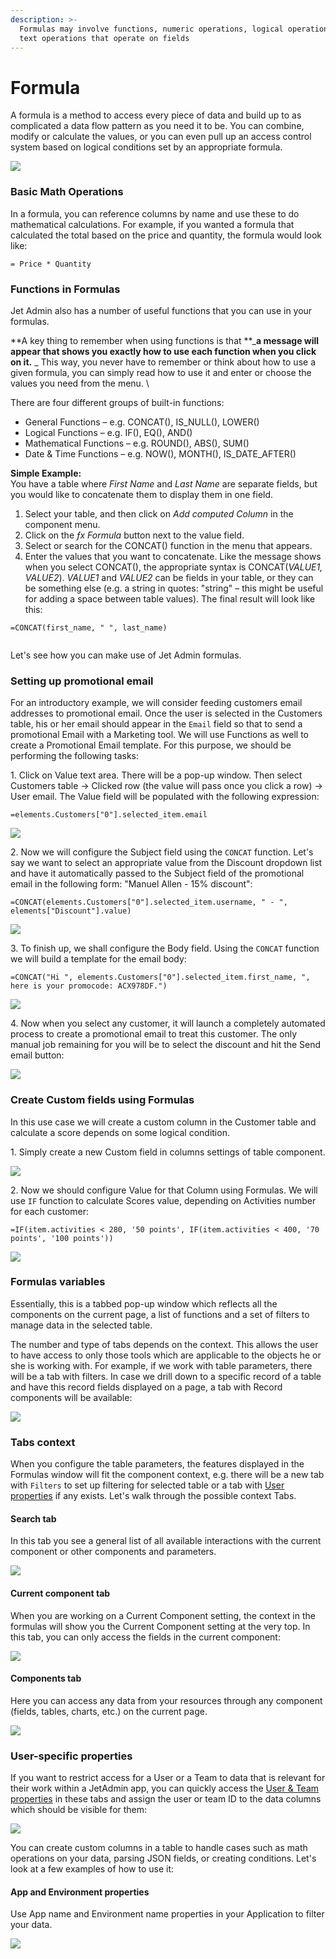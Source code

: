 ```yaml
---
description: >-
  Formulas may involve functions, numeric operations, logical operations, and
  text operations that operate on fields
---
```


# Formula

A formula is a method to access every piece of data and build up to as complicated a data flow pattern as you need it to be. You can combine, modify or calculate the values, or you can even pull up an access control system based on logical conditions set by an appropriate formula.

![](../.gitbook/assets/testgif46.gif)

### Basic Math Operations

In a formula, you can reference columns by name and use these to do mathematical calculations. For example, if you wanted a formula that calculated the total based on the price and quantity, the formula would look like:

```
= Price * Quantity
```

### Functions in Formulas

Jet Admin also has a number of useful functions that you can use in your formulas.

**A key thing to remember when using functions is that **_**a message will appear that shows you exactly how to use each function when you click on it.** _ This way, you never have to remember or think about how to use a given formula, you can simply read how to use it and enter or choose the values you need from the menu. \


There are four different groups of built-in functions:

* General Functions – e.g. CONCAT(), IS\_NULL(), LOWER()
* Logical Functions – e.g. IF(), EQ(), AND()
* Mathematical Functions – e.g. ROUND(), ABS(), SUM()
* Date & Time Functions – e.g. NOW(), MONTH(), IS\_DATE\_AFTER()

**Simple Example:**\
You have a table where _First Name_ and _Last Name_ are separate fields, but you would like to concatenate them to display them in one field.

1. Select your table, and then click on _Add computed Column_ in the component menu.
2. Click on the _ƒx Formula_ button next to the value field.
3. Select or search for the CONCAT() function in the menu that appears.
4. Enter the values that you want to concatenate. Like the message shows when you select CONCAT(), the appropriate syntax is CONCAT(_VALUE1,_ _VALUE2_). _VALUE1_ and _VALUE2_ can be fields in your table, or they can be something else (e.g. a string in quotes: "string" – this might be useful for adding a space between table values). The final result will look like this:

```
=CONCAT(first_name, " ", last_name)
```

<figure><img src="../.gitbook/assets/Untitled16 (1).gif" alt=""><figcaption></figcaption></figure>

Let's see how you can make use of Jet Admin formulas.

### Setting up promotional email

For an introductory example, we will consider feeding customers email addresses to promotional email. Once the user is selected in the Customers table, his or her email should appear in the `Email` field so that to send a promotional Email with a Marketing tool. We will use Functions as well to create a Promotional Email template. For this purpose, we should be performing the following tasks:

1\. Click on Value text area. There will be a pop-up window. Then select Customers table  -> Clicked row (the value will pass once you click a row) -> User email. The Value field will be populated with the following expression:

`=elements.Customers["0"].selected_item.email`

![](../.gitbook/assets/testgif47.gif)

2\. Now we will configure the Subject field using the `CONCAT` function. Let's say we want to select an appropriate value from the Discount dropdown list and have it automatically passed to the Subject field of the promotional email in the following form: "Manuel Allen - 15% discount":

`=CONCAT(elements.Customers["0"].selected_item.username, " - ", elements["Discount"].value)`

![](../.gitbook/assets/testgif48.gif)

3\. To finish up, we shall configure the Body field. Using the `CONCAT` function we will build a template for the email body:

`=CONCAT("Hi ", elements.Customers["0"].selected_item.first_name, ", here is your promocode: ACX978DF.")`

![](../.gitbook/assets/testgif50.gif)

4\. Now when you select any customer, it will launch a completely automated process to create a promotional email to treat this customer. The only manual job remaining for you will be to select the discount and hit the Send email button:

![](../.gitbook/assets/testgif51.gif)

### Create Custom fields using Formulas

In this use case we will create a custom column in the Customer table and calculate a score depends on some logical condition.

1\. Simply create a new Custom field in columns settings of table component.&#x20;

![](../.gitbook/assets/testgif52.gif)

2\. Now we should configure Value for that Column using Formulas. We will use `IF` function to calculate Scores value, depending on Activities number for each customer:

`=IF(item.activities < 280, '50 points', IF(item.activities < 400, '70 points', '100 points'))`

![](../.gitbook/assets/testgif53.gif)

### Formulas variables

Essentially, this is a tabbed pop-up window which reflects all the components on the current page, a list of functions and a set of filters to manage data in the selected table.&#x20;

The number and type of tabs depends on the context. This allows the user to have access to only those tools which are applicable to the objects he or she is working with. For example, if we work with table parameters, there will be a tab with filters. In case we drill down to a specific record of a table and have this record fields displayed on a page, a tab with Record components will be available:

![](../.gitbook/assets/testgif46.gif)

### Tabs context

When you configure the table parameters, the features displayed in the Formulas window will fit the component context, e.g. there will be a new tab with `Filters` to set up filtering for selected table or a tab with [User properties](security-and-privacy/user-and-team-properties.md) if any exists. Let's walk through the possible context Tabs.

#### Search tab

In this tab you see a general list of all available interactions with the current component or other components and parameters.&#x20;

![](../.gitbook/assets/testgif54.gif)

#### Current component tab

When you are working on a Current Component setting, the context in the formulas will show you the Current Component setting at the very top. In this tab, you can only access the fields in the current component:

![](../.gitbook/assets/testgif55.gif)

#### Components tab

Here you can access any data from your resources through any component (fields, tables, charts, etc.) on the current page.

![](../.gitbook/assets/testgif56.gif)

### User-specific properties

If you want to restrict access for a User or a Team to data that is relevant for their work within a JetAdmin app, you can quickly access the [User & Team properties](security-and-privacy/user-and-team-properties.md) in these tabs and assign the user or team ID to the data columns which should be visible for them:&#x20;

![](../.gitbook/assets/testgif57.gif)

You can create custom columns in a table to handle cases such as math operations on your data, parsing JSON fields, or creating conditions. Let's look at a few examples of how to use it:

#### App and Environment properties

Use App name and Environment name properties in your Application to filter your data.

&#x20;![](../.gitbook/assets/app1.jpg)



